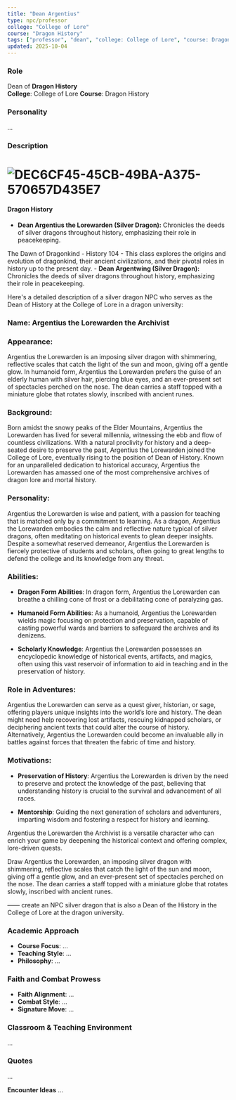 ```yaml
---
title: "Dean Argentius"
type: npc/professor
college: "College of Lore"
course: "Dragon History"
tags: ["professor", "dean", "college: College of Lore", "course: Dragon History"]
updated: 2025-10-04
---
```


### Role
Dean of **Dragon History**  
**College**: College of Lore
**Course**: Dragon History

### Personality
...

### Description
# ![DEC6CF45-45CB-49BA-A375-570657D435E7](images/DEC6CF45-45CB-49BA-A375-570657D435E7.webp)

#### Dragon History

- **Dean  Argentius the Lorewarden (Silver Dragon):** Chronicles the deeds of silver dragons throughout history, emphasizing their role in peacekeeping.



The Dawn of Dragonkind - History 104
 	- This class explores the origins and evolution of dragonkind, their ancient civilizations, and their pivotal roles in history up to the present day.
	- **Dean Argentwing (Silver Dragon):** Chronicles the deeds of silver dragons throughout history, emphasizing their role in peacekeeping.

Here's a detailed description of a silver dragon NPC who serves as the Dean of History at the College of Lore in a dragon university:

### Name: Argentius the Lorewarden the Archivist

### Appearance:
Argentius the Lorewarden is an imposing silver dragon with shimmering, reflective scales that catch the light of the sun and moon, giving off a gentle glow. In humanoid form, Argentius the Lorewarden prefers the guise of an elderly human with silver hair, piercing blue eyes, and an ever-present set of spectacles perched on the nose. The dean carries a staff topped with a miniature globe that rotates slowly, inscribed with ancient runes.

### Background:
Born amidst the snowy peaks of the Elder Mountains, Argentius the Lorewarden has lived for several millennia, witnessing the ebb and flow of countless civilizations. With a natural proclivity for history and a deep-seated desire to preserve the past, Argentius the Lorewarden joined the College of Lore, eventually rising to the position of Dean of History. Known for an unparalleled dedication to historical accuracy, Argentius the Lorewarden has amassed one of the most comprehensive archives of dragon lore and mortal history.

### Personality:
Argentius the Lorewarden is wise and patient, with a passion for teaching that is matched only by a commitment to learning. As a dragon, Argentius the Lorewarden embodies the calm and reflective nature typical of silver dragons, often meditating on historical events to glean deeper insights. Despite a somewhat reserved demeanor, Argentius the Lorewarden is fiercely protective of students and scholars, often going to great lengths to defend the college and its knowledge from any threat.

### Abilities:

- **Dragon Form Abilities**: In dragon form, Argentius the Lorewarden can breathe a chilling cone of frost or a debilitating cone of paralyzing gas. 

- **Humanoid Form Abilities**: As a humanoid, Argentius the Lorewarden wields magic focusing on protection and preservation, capable of casting powerful wards and barriers to safeguard the archives and its denizens.

- **Scholarly Knowledge**: Argentius the Lorewarden possesses an encyclopedic knowledge of historical events, artifacts, and magics, often using this vast reservoir of information to aid in teaching and in the preservation of history.

### Role in Adventures:
Argentius the Lorewarden can serve as a quest giver, historian, or sage, offering players unique insights into the world’s lore and history. The dean might need help recovering lost artifacts, rescuing kidnapped scholars, or deciphering ancient texts that could alter the course of history. Alternatively, Argentius the Lorewarden could become an invaluable ally in battles against forces that threaten the fabric of time and history.

### Motivations:

- **Preservation of History**: Argentius the Lorewarden is driven by the need to preserve and protect the knowledge of the past, believing that understanding history is crucial to the survival and advancement of all races.

- **Mentorship**: Guiding the next generation of scholars and adventurers, imparting wisdom and fostering a respect for history and learning.

Argentius the Lorewarden the Archivist is a versatile character who can enrich your game by deepening the historical context and offering complex, lore-driven quests.

 Draw Argentius the Lorewarden, an imposing silver dragon with shimmering, reflective scales that catch the light of the sun and moon, giving off a gentle glow, and an ever-present set of spectacles perched on the nose. The dean carries a staff topped with a miniature globe that rotates slowly, inscribed with ancient runes.

——
create an NPC silver dragon that is also a Dean of the History in the College  of Lore at the dragon university.

### Academic Approach
- **Course Focus**: ...
- **Teaching Style**: ...
- **Philosophy**: ...

### Faith and Combat Prowess
- **Faith Alignment**: ...
- **Combat Style**: ...
- **Signature Move**: ...

### Classroom & Teaching Environment
...

### Quotes
...

**Encounter Ideas**
...
